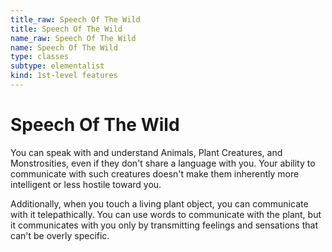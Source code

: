 ```yaml
---
title_raw: Speech Of The Wild
title: Speech Of The Wild
name_raw: Speech Of The Wild
name: Speech Of The Wild
type: classes
subtype: elementalist
kind: 1st-level features
---
```


# Speech Of The Wild

You can speak with and understand Animals, Plant Creatures, and Monstrosities, even if they don't share a language with you. Your ability to communicate with such creatures doesn't make them inherently more intelligent or less hostile toward you.

Additionally, when you touch a living plant object, you can communicate with it telepathically. You can use words to communicate with the plant, but it communicates with you only by transmitting feelings and sensations that can't be overly specific.
